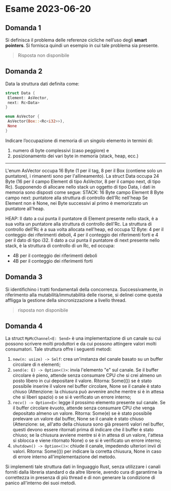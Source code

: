 # Esame 2023-06-20

## Domanda 1

Si definisca il problema delle referenze cicliche nell’uso degli **smart pointers**. Si fornisca quindi un esempio in cui tale problema sia presente.

> Risposta non disponibile

## Domanda 2

Data la struttura dati definita come:

```rust
struct Data {
 Element: AsVector,
 next: Rc<Data>
}

enum AsVector {
 AsVector(Box::<Rc<i32>>),
 None
}
```

Indicare l’occupazione di memoria di un singolo elemento in termini di:

1. numero di byte complessivi (caso peggiore) e
2. posizionamento dei vari byte in memoria (stack, heap, ecc.)

---

L'enum AsVector occupa 16 Byte (1 per il tag, 8 per il Box (contiene solo un puntatore), i rimanenti  sono per l'allineamento).
La struct Data occupa 24 Byte (16 per il campo Element di tipo AsVector, 8 per il campo next, di tipo Rc).
Supponendo di allocare nello stack un oggetto di tipo Data, i dati in memoria sono disposti come segue:
STACK:
16 Byte campo Element
8 Byte campo next: puntatore alla struttura di controllo dell'Rc nell'heap
Se Element non è None, nei Byte successivi al primo è memorizzato un puntatore all'heap.

HEAP:
Il dato a cui punta il puntatore di Element presente nello stack, è a sua volta un puntatore alla struttura di controllo dell'Rc.
La struttura di controllo dell'Rc è a sua volta allocata nell'heap, ed occupa 12 Byte: 4 per il conteggio dei riferimenti deboli,
4 per il conteggio dei riferimenti forti e 4 per il dato di tipo i32.
Il dato a cui punta il puntatore di next presente nello stack, è la struttura di controllo di un Rc<Data>, ed occupa:

- 4B per il conteggio dei riferimenti deboli
- 4B per il conteggio dei riferimenti forti

## Domanda 3

Si identifichino i tratti fondamentali della concorrenza. Successivamente, in riferimento alla mutabilità/immutabilità delle risorse, si delinei come questa affligga la gestione della sincronizzazione a livello thread.

> risposta non disponibile

## Domanda 4

La struct `MpMcChannel<E: Send>` è una implementazione di un canale su cui possono scrivere molti produttori e da cui possono attingere valori molti consumatori. Tale struttura offre i seguenti metodi:

1. `new(n: usize) -> Self`: crea un'instanza del canale basato su un buffer circolare di n
elementi;
2. `send(e: E) -> Option<()>`: invia l'elemento "e" sul canale. Se il buffer circolare è pieno,
attende senza consumare CPU che si crei almeno un posto libero in cui depositare il valore. Ritorna: Some(()) se è stato possibile inserire il valore nel buffer circolare, None se il canale
è stato chiuso (Attenzione: la chiusura può avvenire anche mentre si è in attesa che si liberi
spazio) o se si è verificato un errore interno;
3. `recv() -> Option<E>`: legge il prossimo elemento presente sul canale. Se il buffer circolare èvuoto, attende senza consumare CPU che venga depositato almeno un valore. Ritorna: Some(e) se è stato possibile prelevare un valore dal buffer, None se il canale è stato chiuso (Attenzione: se, all'atto della chiusura sono già presenti valori nel buffer, questi devono essere ritornati prima di indicare che il buffer è stato chiuso; se la chiusura avviene mentre si è in attesa di un valore, l'attesa si sblocca e viene ritornato None) o se si è verificato un errore interno;
4. `shutdown() -> Option<()>`: chiude il canale, impedendo ulteriori invii di valori. Ritorna: Some(()) per indicare la corretta chiusura, None in caso di errore interno all'implementazione del metodo.

Si implementi tale struttura dati in linguaggio Rust, senza utilizzare i canali forniti dalla libreria standard o da altre librerie, avendo cura di garantirne la correttezza in presenza di più thread e di non generare la condizione di panico all'interno dei suoi metodi.
